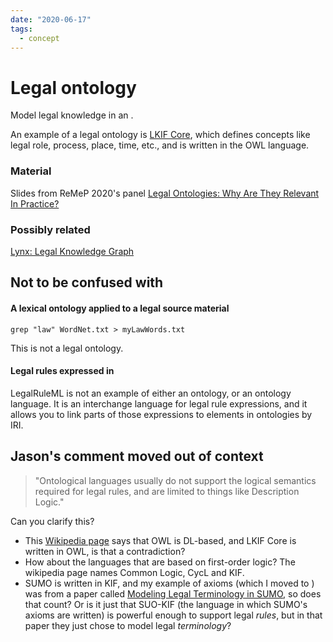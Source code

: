 ```yaml
---
date: "2020-06-17"
tags:
  - concept
---
```


# Legal ontology

Model legal knowledge in an <ontology>.

An example of a legal ontology is
[LKIF Core](https://github.com/RinkeHoekstra/lkif-core), which defines concepts like legal role, process, place, time, etc., and is written in the OWL language.

### Material
Slides from ReMeP 2020's panel [Legal Ontologies: Why Are They Relevant In Practice?](https://www.remep.net/materials-2020/)

### Possibly related
[Lynx: Legal Knowledge Graph](http://www.lynx-project.eu/)


## Not to be confused with

#### A lexical ontology applied to a legal source material

`grep "law" WordNet.txt > myLawWords.txt`

This is not a legal ontology.


#### Legal rules expressed in <legalruleml>
LegalRuleML is not an example of either an ontology, or an ontology language. It is an interchange language for legal rule expressions, and it allows you to link parts of those expressions to elements in ontologies by IRI.

## Jason's comment moved out of context

> "Ontological languages usually do not support the logical semantics required for legal rules, and are limited to things like Description Logic."

Can you clarify this?

* This [Wikipedia page](https://en.wikipedia.org/wiki/Ontology_language#Classification_by_structure_(logic_type)) says that OWL is DL-based, and LKIF Core is written in OWL, is that a contradiction?
* How about the languages that are based on first-order logic? The wikipedia page names Common Logic, CycL and KIF.
* SUMO is written in KIF, and my example of axioms (which I moved to <ontology>) was from a paper called [Modeling Legal Terminology in SUMO](https://www.researchgate.net/publication/338937692_Modeling_Legal_Terminology_in_SUMO), so does that count? Or is it just that SUO-KIF (the language in which SUMO's axioms are written) is powerful enough to support legal _rules_, but in that paper they just chose to model legal _terminology_?
